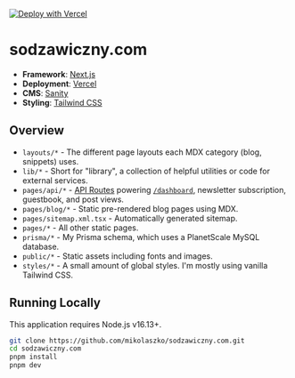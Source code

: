 [![Deploy with Vercel](https://vercel.com/button)](https://vercel.com/new/clone?repository-url=https%3A%2F%2Fgithub.com%2Fleerob%2Fleerob.io&env=NEXT_PUBLIC_SANITY_PROJECT_ID,NEXT_PUBLIC_SANITY_DATASET,SANITY_API_TOKEN,SANITY_PREVIEW_SECRET,SANITY_STUDIO_REVALIDATE_SECRET&envDescription=These%20values%20are%20needed%20to%20connect%20to%20Sanity%20and%20fetch%20content%20for%20blog%20posts.)

# sodzawiczny.com

- **Framework**: [Next.js](https://nextjs.org/)
- **Deployment**: [Vercel](https://vercel.com)
- **CMS**: [Sanity](https://www.sanity.io/)
- **Styling**: [Tailwind CSS](https://tailwindcss.com/)

## Overview

- `layouts/*` - The different page layouts each MDX category (blog, snippets) uses.
- `lib/*` - Short for "library", a collection of helpful utilities or code for external services.
- `pages/api/*` - [API Routes](https://nextjs.org/docs/api-routes/introduction) powering [`/dashboard`](https://leerob.io/dashboard), newsletter subscription, guestbook, and post views.
- `pages/blog/*` - Static pre-rendered blog pages using MDX.
- `pages/sitemap.xml.tsx` - Automatically generated sitemap.
- `pages/*` - All other static pages.
- `prisma/*` - My Prisma schema, which uses a PlanetScale MySQL database.
- `public/*` - Static assets including fonts and images.
- `styles/*` - A small amount of global styles. I'm mostly using vanilla Tailwind CSS.

## Running Locally

This application requires Node.js v16.13+.

```bash
git clone https://github.com/mikolaszko/sodzawiczny.com.git
cd sodzawiczny.com
pnpm install
pnpm dev
```
